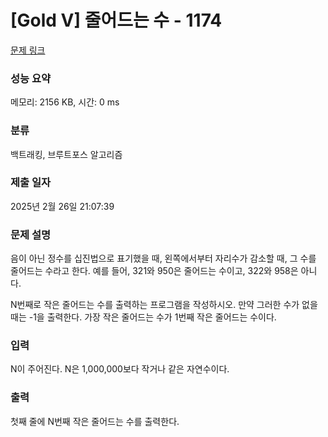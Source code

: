 # [Gold V] 줄어드는 수 - 1174 

[문제 링크](https://www.acmicpc.net/problem/1174) 

### 성능 요약

메모리: 2156 KB, 시간: 0 ms

### 분류

백트래킹, 브루트포스 알고리즘

### 제출 일자

2025년 2월 26일 21:07:39

### 문제 설명

<p>음이 아닌 정수를 십진법으로 표기했을 때, 왼쪽에서부터 자리수가 감소할 때, 그 수를 줄어드는 수라고 한다. 예를 들어, 321와 950은 줄어드는 수이고, 322와 958은 아니다.</p>

<p>N번째로 작은 줄어드는 수를 출력하는 프로그램을 작성하시오. 만약 그러한 수가 없을 때는 -1을 출력한다. 가장 작은 줄어드는 수가 1번째 작은 줄어드는 수이다.</p>

### 입력 

 <p>N이 주어진다. N은 1,000,000보다 작거나 같은 자연수이다.</p>

### 출력 

 <p>첫째 줄에 N번째 작은 줄어드는 수를 출력한다.</p>

